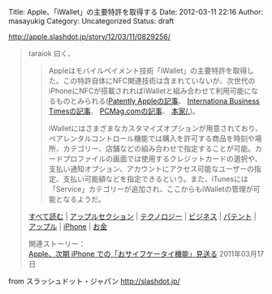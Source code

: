 Title: Apple、「iWallet」の主要特許を取得する
Date: 2012-03-11 22:16
Author: masayukig
Category: Uncategorized
Status: draft

<http://apple.slashdot.jp/story/12/03/11/0829256/>  
  
  

> taraiok 曰く、  
>
> > <div>
> >
> > Appleはモバイルペイメント技術「iWallet」の主要特許を取得した。この特許自体にNFC関連技術は含まれていないが、次世代のiPhoneにNFCが搭載されればiWalletと組み合わせて利用可能になるものとみられる([Patently
> > Appleの記事](http://www.patentlyapple.com/patently-apple/2012/03/apple-wins-patent-for-iwallet-the-one-that-will-rule-the-world.html)、
> > [Internationa Business
> > Timesの記事](http://www.ibtimes.com/articles/310141/20120306/apple-iphone-5-release-features-iwallet-nfc.htm)、
> > [PCMag.comの記事](http://www.pcmag.com/article2/0,2817,2401257,00.asp)、
> > [本家/.](http://apple.slashdot.org/story/12/03/07/2325259/apple-wins-patent-for-iwallet))。  
> >   
> > iWalletにはさまざまなカスタマイズオプションが用意されており、ペアレンタルコントロール機能では購入を許可する商品を時刻や場所、カテゴリー、店舗などの組み合わせで指定することが可能。カードプロファイルの画面では使用するクレジットカードの選択や、支払い通知オプション、アカウントにアクセス可能なユーザーの指定、支払い可能額などを指定できるという。また、iTunesには「Service」カテゴリーが追加され、ここからもiWalletの管理が可能となるようだ。
> >
> > </div>
>
> [すべて読む](http://apple.slashdot.jp/story/12/03/11/0829256/) |
> [アップルセクション](http://apple.slashdot.jp/) |
> [テクノロジー](http://slashdot.jp/stories/tech) |
> [ビジネス](http://slashdot.jp/stories/business) |
> [パテント](http://slashdot.jp/stories/patents) |
> [アップル](http://slashdot.jp/stories/apple) |
> [iPhone](http://slashdot.jp/stories/iphone) |
> [お金](http://slashdot.jp/stories/money)
>
> 関連ストーリー：  
> [Apple、次期 iPhone
> での「おサイフケータイ機能」見送る](http://mobile.slashdot.jp/article.pl?sid=11/03/17/031241)
> 2011年03月17日

  
  
from スラッシュドット・ジャパン <http://slashdot.jp/>

